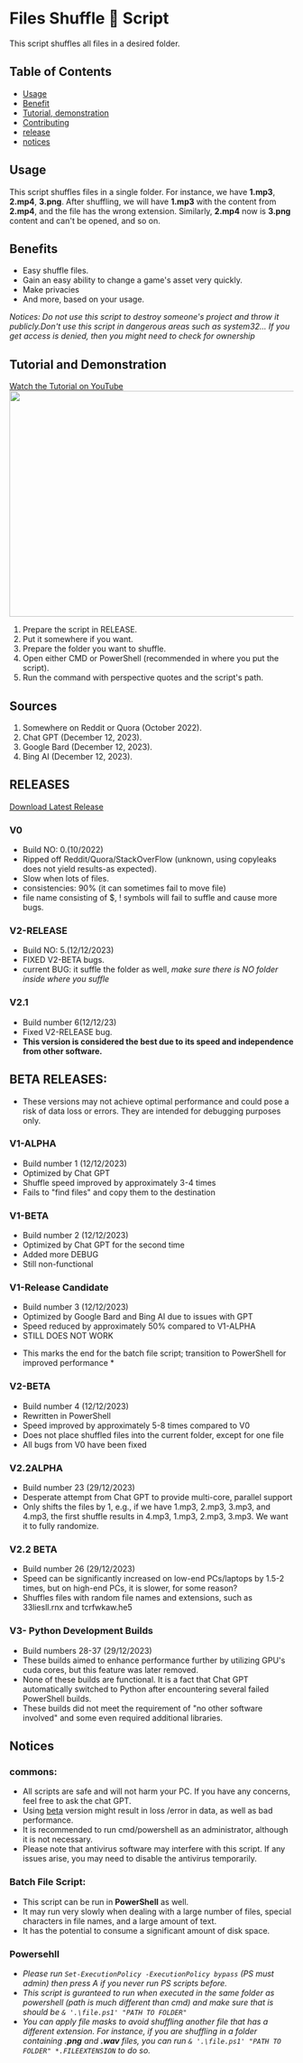 # Files Shuffle 🔀 Script

This script shuffles all files in a desired folder.
## Table of Contents
- [Usage](#Usage)
- [Benefit](#Benefits)
- [Tutorial, demonstration](#tutorial-and-demonstration)
- [Contributing](#Sources)
- [release](#RELEASES)
- [notices](#Notices)
## Usage

This script shuffles files in a single folder. For instance, we have **1.mp3**, **2.mp4**, **3.png**. After shuffling, we will have **1.mp3** with the content from **2.mp4**, and the file has the wrong extension. Similarly, **2.mp4** now is **3.png** content and can't be opened, and so on.

## Benefits

- Easy shuffle files.
- Gain an easy ability to change a game's asset very quickly.
- Make privacies
- And more, based on your usage.

*Notices: Do not use this script to destroy someone's project and throw it publicly.Don't use this script in dangerous areas such as system32... If you get access is denied, then you might need to check for ownership*

## Tutorial and Demonstration

[Watch the Tutorial on YouTube](https://www.youtube.com/watch?v=PlXB3b-kXtk)
<a href="https://www.youtube.com/watch?v=PlXB3b-kXtk">
    <img src="https://img.youtube.com/vi/PlXB3b-kXtk/hqdefault.jpg" width="600" height="400" />
</a>
1. Prepare the script in RELEASE.
2. Put it somewhere if you want.
3. Prepare the folder you want to shuffle.
4. Open either CMD or PowerShell (recommended in where you put the script).
5. Run the command with perspective quotes and the script's path.

## Sources

1. Somewhere on Reddit or Quora (October 2022).
2. Chat GPT (December 12, 2023).
3. Google Bard (December 12, 2023).
4. Bing AI (December 12, 2023).

## RELEASES
[Download Latest Release](https://github.com/wikiepeidia/files-shuffle-script/releases)
### V0

- Build NO: 0.(10/2022)
- Ripped off Reddit/Quora/StackOverFlow (unknown, using copyleaks does not yield results-as expected).
- Slow when lots of files.
- consistencies: 90% (it can sometimes fail to move file)
- file name consisting of $, ! symbols will fail to suffle and cause more bugs.


### V2-RELEASE

- Build NO: 5.(12/12/2023)
- FIXED V2-BETA bugs.
- current BUG: it suffle the folder as well, *make sure there is NO folder inside where you suffle*

### V2.1
- Build number 6(12/12/23)
- Fixed V2-RELEASE bug.
- **This version is considered the best due to its speed and independence from other software.**
## BETA RELEASES:
- These versions may not achieve optimal performance and could pose a risk of data loss or errors. They are intended for debugging purposes only.
### V1-ALPHA
- Build number 1 (12/12/2023)
- Optimized by Chat GPT
- Shuffle speed improved by approximately 3-4 times
- Fails to "find files" and copy them to the destination

### V1-BETA
- Build number 2 (12/12/2023)
- Optimized by Chat GPT for the second time
- Added more DEBUG
- Still non-functional

### V1-Release Candidate
- Build number 3 (12/12/2023)
- Optimized by Google Bard and Bing AI due to issues with GPT
- Speed reduced by approximately 50% compared to V1-ALPHA
- STILL DOES NOT WORK
* This marks the end for the batch file script; transition to PowerShell for improved performance *

### V2-BETA
- Build number 4 (12/12/2023)
- Rewritten in PowerShell
- Speed improved by approximately 5-8 times compared to V0
- Does not place shuffled files into the current folder, except for one file
- All bugs from V0 have been fixed

### V2.2ALPHA
- Build number 23 (29/12/2023)
- Desperate attempt from Chat GPT to provide multi-core, parallel support
- Only shifts the files by 1, e.g., if we have 1.mp3, 2.mp3, 3.mp3, and 4.mp3, the first shuffle results in 4.mp3, 1.mp3, 2.mp3, 3.mp3. We want it to fully randomize.

### V2.2 BETA
- Build number 26 (29/12/2023)
- Speed can be significantly increased on low-end PCs/laptops by 1.5-2 times, but on high-end PCs, it is slower, for some reason?
- Shuffles files with random file names and extensions, such as 33liesll.rnx and tcrfwkaw.he5

### V3- Python Development Builds
- Build numbers 28-37 (29/12/2023)
- These builds aimed to enhance performance further by utilizing GPU's cuda cores, but this feature was later removed.
- None of these builds are functional. It is a fact that Chat GPT automatically switched to Python after encountering several failed PowerShell builds.
- These builds did not meet the requirement of "no other software involved" and some even required additional libraries.
## Notices
### commons:
- All scripts are safe and will not harm your PC. If you have any concerns, feel free to ask the chat GPT.
- Using [beta](#beta-releases) version might result in loss /error in data, as well as bad performance.
- It is recommended to run cmd/powershell as an administrator, although it is not  necessary.
- Please note that antivirus software may interfere with this script. If any issues arise, you may need to disable the antivirus temporarily.
### Batch File Script:
- This script can be run in **PowerShell** as well.
- It may run very slowly when dealing with a large number of files, special characters in file names, and a large amount of text.
- It has the potential to consume a significant amount of disk space.
### Powersehll
- *Please run `Set-ExecutionPolicy -ExecutionPolicy bypass` (PS must admin) then press A if you never run PS scripts before.*
- *This script is guranteed to run when executed in the same folder as powershell (path is much different than cmd) and make sure that is should be `& '.\file.ps1' "PATH TO FOLDER"`*
- *You can apply file masks to avoid shuffling another file that has a different extension. For instance, if you are shuffling in a folder containing **.png** and **.wav** files, you can run `& '.\file.ps1' "PATH TO FOLDER" *.FILEEXTENSION` to do so.*

